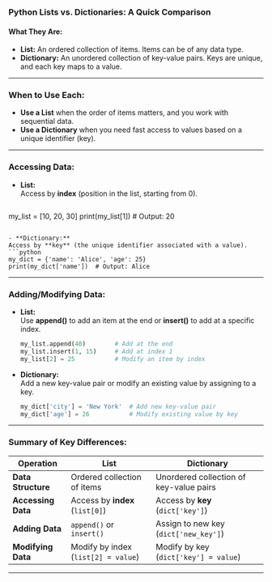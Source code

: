 ### Python Lists vs. Dictionaries: A Quick Comparison

#### **What They Are:**
- **List:** An ordered collection of items. Items can be of any data type.
- **Dictionary:** An unordered collection of key-value pairs. Keys are unique, and each key maps to a value.

---

### **When to Use Each:**
- **Use a List** when the order of items matters, and you work with sequential data.
- **Use a Dictionary** when you need fast access to values based on a unique identifier (key).

---

### **Accessing Data:**

- **List:**  
  Access by **index** (position in the list, starting from 0).
  ```python

 my_list = [10, 20, 30]
  print(my_list[1])  # Output: 20
  ```

- **Dictionary:**  
  Access by **key** (the unique identifier associated with a value).
  ```python
  my_dict = {'name': 'Alice', 'age': 25}
  print(my_dict['name'])  # Output: Alice
  ```

---

### **Adding/Modifying Data:**

- **List:**  
  Use **append()** to add an item at the end or **insert()** to add at a specific index.
  ```python
  my_list.append(40)        # Add at the end
  my_list.insert(1, 15)     # Add at index 1
  my_list[2] = 25           # Modify an item by index
  ```

- **Dictionary:**  
  Add a new key-value pair or modify an existing value by assigning to a key.
  ```python
  my_dict['city'] = 'New York'  # Add new key-value pair
  my_dict['age'] = 26           # Modify existing value by key
  ```

---

### **Summary of Key Differences:**
| **Operation**          | **List**                              | **Dictionary**                         |
|-----------------------|---------------------------------------|----------------------------------------|
| **Data Structure**     | Ordered collection of items           | Unordered collection of key-value pairs|
| **Accessing Data**     | Access by **index** (`list[0]`)       | Access by **key** (`dict['key']`)      |
| **Adding Data**        | `append()` or `insert()`              | Assign to new key (`dict['new_key']`)  |
| **Modifying Data**     | Modify by index (`list[2] = value`)   | Modify by key (`dict['key'] = value`)  |

---



